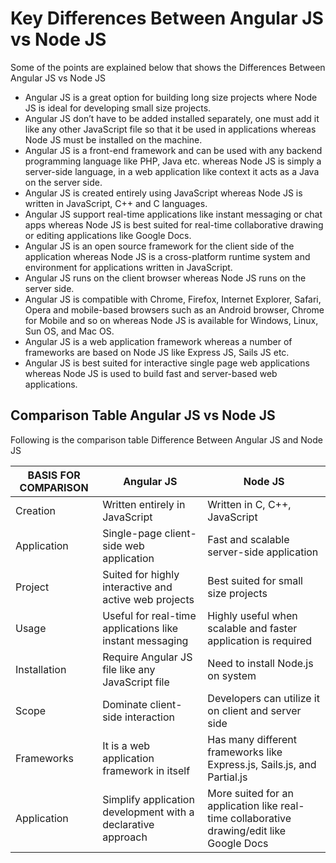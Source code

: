 # Key Differences Between Angular JS vs Node JS

Some of the points are explained below that shows the Differences Between Angular JS vs Node JS
- Angular JS is a great option for building long size projects where Node JS is ideal for developing small size projects.
- Angular JS don’t have to be added installed separately, one must add it like any other JavaScript file so that it be used in applications whereas Node JS must be installed on the machine.
- Angular JS is a front-end framework and can be used with any backend programming language like PHP, Java etc. whereas Node JS is simply a server-side language, in a web application like context it acts as a Java on the server side.
- Angular JS is created entirely using JavaScript whereas Node JS is written in JavaScript, C++ and C languages.
- Angular JS support real-time applications like instant messaging or chat apps whereas Node JS is best suited for real-time collaborative drawing or editing applications like Google Docs.
- Angular JS is an open source framework for the client side of the application whereas Node JS is a cross-platform runtime system and environment for applications written in JavaScript.
- Angular JS runs on the client browser whereas Node JS runs on the server side.
- Angular JS is compatible with Chrome, Firefox, Internet Explorer, Safari, Opera and mobile-based browsers such as an Android browser, Chrome for Mobile and so on whereas Node JS is available for Windows, Linux, Sun OS, and Mac OS.
- Angular JS is a web application framework whereas a number of frameworks are based on Node JS like Express JS, Sails JS etc.
- Angular JS is best suited for interactive single page web applications whereas Node JS is used to build fast and server-based web applications.

## Comparison Table Angular JS vs Node JS
Following is the comparison table Difference Between Angular JS and Node JS

|BASIS FOR COMPARISON | Angular JS	| Node JS
| --- | --- | --- |
| Creation	| Written entirely in JavaScript	| Written in C, C++, JavaScript |
| Application	| Single-page client-side web application	| Fast and scalable server-side application |
| Project	| Suited for highly interactive and active web projects	| Best suited for small size projects |
| Usage	| Useful for real-time applications like instant messaging	| Highly useful when scalable and faster application is required |
| Installation	| Require Angular JS file like any JavaScript file	| Need to install Node.js on system |
| Scope	| Dominate client-side interaction	| Developers can utilize it on client and server side |
| Frameworks	| It is a web application framework in itself	| Has many different frameworks like Express.js, Sails.js, and Partial.js |
| Application	| Simplify application development with a declarative approach	| More suited for an application like real-time collaborative drawing/edit like Google Docs |
